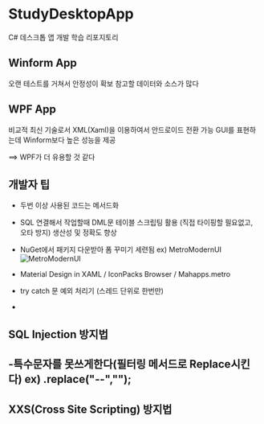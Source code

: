 # StudyDesktopApp
C# 데스크톱 앱 개발 학습 리포지토리

## Winform App
오랜 테스트를 거쳐서 안정성이 확보
참고할 데이터와 소스가 많다

## WPF App
비교적 최신 기술로서 XML(Xaml)을 이용하여서 안드로이드 전환 가능
GUI를 표현하는데 Winform보다 높은 성능을 제공

==> WPF가 더 유용할 것 같다

## 개발자 팁
- 두번 이상 사용된 코드는 메서드화

- SQL 연결해서 작업할때 DML문 테이블 스크립팅 활용 (직접 타이핑할 필요없고, 오타 방지) 생산성 및 정확도 향상

- NuGet에서 패키지 다운받아 폼 꾸미기 세련됨 ex) MetroModernUI![MetroModernUI](https://user-images.githubusercontent.com/54261552/111722086-7d1d0500-88a4-11eb-9346-e7cb6751598b.png)

- Material Design in XAML / IconPacks Browser / Mahapps.metro

- try catch 문 예외 처리기 (스레드 단위로 한번만)
- 
## SQL Injection 방지법
-특수문자를 못쓰게한다(필터링 메서드로 Replace시킨다) ex) .replace("--","");
-

## XXS(Cross Site Scripting) 방지법
